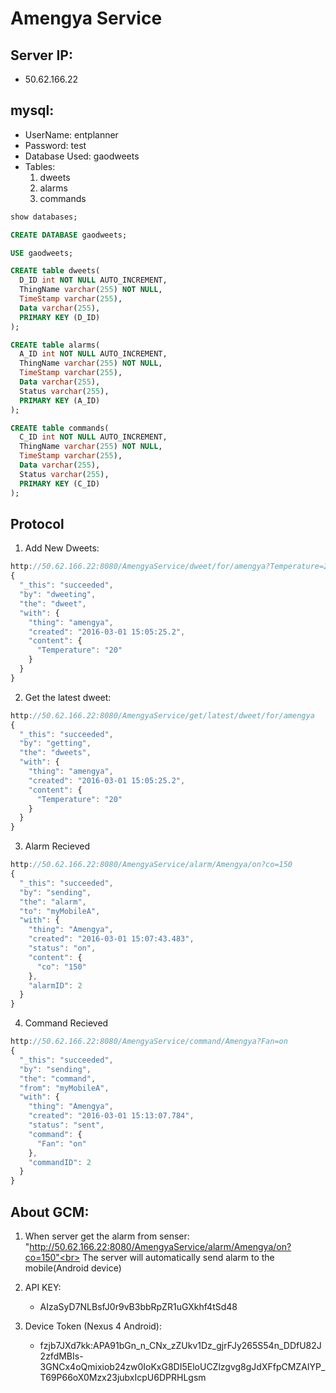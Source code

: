 # Amengya Service

## Server IP: 
- 50.62.166.22

## mysql:
- UserName: entplanner
- Password: test
- Database Used: gaodweets
- Tables:
    1. dweets
    2. alarms
    3. commands
    
```sql
show databases;

CREATE DATABASE gaodweets;

USE gaodweets;

CREATE table dweets(
  D_ID int NOT NULL AUTO_INCREMENT,
  ThingName varchar(255) NOT NULL,
  TimeStamp varchar(255),
  Data varchar(255),
  PRIMARY KEY (D_ID)
);

CREATE table alarms(
  A_ID int NOT NULL AUTO_INCREMENT,
  ThingName varchar(255) NOT NULL,
  TimeStamp varchar(255),
  Data varchar(255),
  Status varchar(255),
  PRIMARY KEY (A_ID)
);

CREATE table commands(
  C_ID int NOT NULL AUTO_INCREMENT,
  ThingName varchar(255) NOT NULL,
  TimeStamp varchar(255),
  Data varchar(255),
  Status varchar(255),
  PRIMARY KEY (C_ID)
);
``` 

## Protocol
1. Add New Dweets:
```javascript
http://50.62.166.22:8080/AmengyaService/dweet/for/amengya?Temperature=20
{
  "_this": "succeeded",
  "by": "dweeting",
  "the": "dweet",
  "with": {
    "thing": "amengya",
    "created": "2016-03-01 15:05:25.2",
    "content": {
      "Temperature": "20"
    }
  }
}
``` 

2. Get the latest dweet:
```javascript
http://50.62.166.22:8080/AmengyaService/get/latest/dweet/for/amengya
{
  "_this": "succeeded",
  "by": "getting",
  "the": "dweets",
  "with": {
    "thing": "amengya",
    "created": "2016-03-01 15:05:25.2",
    "content": {
      "Temperature": "20"
    }
  }
}
``` 

3. Alarm Recieved
```javascript
http://50.62.166.22:8080/AmengyaService/alarm/Amengya/on?co=150
{
  "_this": "succeeded",
  "by": "sending",
  "the": "alarm",
  "to": "myMobileA",
  "with": {
    "thing": "Amengya",
    "created": "2016-03-01 15:07:43.483",
    "status": "on",
    "content": {
      "co": "150"
    },
    "alarmID": 2
  }
}
``` 

4. Command Recieved
```javascript
http://50.62.166.22:8080/AmengyaService/command/Amengya?Fan=on
{
  "_this": "succeeded",
  "by": "sending",
  "the": "command",
  "from": "myMobileA",
  "with": {
    "thing": "Amengya",
    "created": "2016-03-01 15:13:07.784",
    "status": "sent",
    "command": {
      "Fan": "on"
    },
    "commandID": 2
  }
}
``` 

## About GCM:
1. When server get the alarm from senser:
"http://50.62.166.22:8080/AmengyaService/alarm/Amengya/on?co=150"<br>
The server will automatically send alarm to the mobile(Android device)

2. API KEY:
    - AIzaSyD7NLBsfJ0r9vB3bbRpZR1uGXkhf4tSd48
    
3. Device Token (Nexus 4 Android):
    - fzjb7JXd7kk:APA91bGn_n_CNx_zZUkv1Dz_gjrFJy265S54n_DDfU82J2zfdMBIs-3GNCx4oQmixiob24zw0IoKxG8DI5EloUCZlzgvg8gJdXFfpCMZAIYP_T69P66oX0Mzx23jubxIcpU6DPRHLgsm


